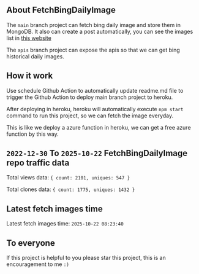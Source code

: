 ## About FetchBingDailyImage

The `main` branch project can fetch bing daily image and store them in MongoDB.
It also can create a post automatically, you can see the images list in [this website](https://oursalbum.netlify.app)

The `apis` branch project can expose the apis so that we can get bing historical daily images.

## How it work

Use schedule Github Action to automatically update readme.md file to trigger the Github Action to deploy main branch project to heroku.

After deploying in heroku, heroku will automatically execute `npm start` command to run this project, so we can fetch the image everyday.

This is like we deploy a azure function in heroku, we can get a free azure function by this way.

## `2022-12-30` To `2025-10-22` FetchBingDailyImage repo traffic data

Total views data: `{ count: 2101, uniques: 547 }`

Total clones data: `{ count: 1775, uniques: 1432 }`

## Latest fetch images time

Latest fetch images time: `2025-10-22 08:23:40`

## To everyone

If this project is helpful to you please star this project, this is an encouragement to me `:)`



